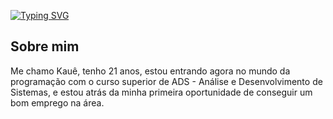 [![Typing SVG](https://readme-typing-svg.herokuapp.com?font=Press+Start+2P&size=24&pause=1000&color=00D800&vCenter=true&random=false&width=435&lines=HELLO%2C+WORLD!++%3D%5D)](https://git.io/typing-svg)


## Sobre mim

Me chamo Kauê, tenho 21 anos, estou entrando agora no mundo da programação com o curso superior de ADS - Análise e Desenvolvimento de Sistemas, e estou atrás da minha primeira oportunidade de conseguir um bom emprego na área.
